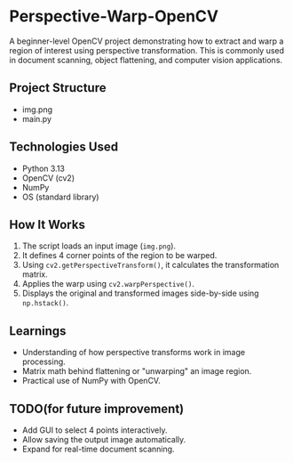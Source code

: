 # Perspective-Warp-OpenCV
A beginner-level OpenCV project demonstrating how to extract and warp a region of interest using perspective transformation. This is commonly used in document scanning, object flattening, and computer vision applications.
## Project Structure
- img.png
- main.py
## Technologies Used
- Python 3.13
- OpenCV (cv2)
- NumPy
- OS (standard library)
## How It Works
1. The script loads an input image (`img.png`).
2. It defines 4 corner points of the region to be warped.
3. Using `cv2.getPerspectiveTransform()`, it calculates the transformation matrix.
4. Applies the warp using `cv2.warpPerspective()`.
5. Displays the original and transformed images side-by-side using `np.hstack()`.
## Learnings
- Understanding of how perspective transforms work in image processing.
- Matrix math behind flattening or "unwarping" an image region.
- Practical use of NumPy with OpenCV.
## TODO(for future improvement)
- Add GUI to select 4 points interactively.
- Allow saving the output image automatically.
- Expand for real-time document scanning.
